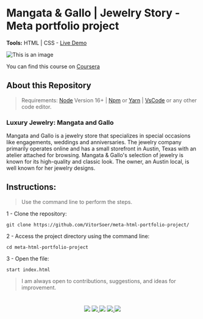 # Mangata & Gallo | Jewelry Story - Meta portfolio project
**Tools:** HTML | CSS - [Live Demo](https://vitorsoer.github.io/react-hooks-study-cases/)

![This is an image](https://github.com/VitorSoer/meta-html-portfolio-project/blob/main/assets/screen.webp)

You can find this course on 
[Coursera](https://www.coursera.org/professional-certificates/meta-front-end-developer)

## About this Repository

> Requirements: 
[Node](https://nodejs.org/en/) Version 16+ | 
[Npm](https://www.npmjs.com/) or 
[Yarn](https://yarnpkg.com/) |
[VsCode](https://code.visualstudio.com/download) or any other code editor.

### Luxury Jewelry: Mangata and Gallo
Mangata and Gallo is a jewelry store that specializes in special occasions like engagements, weddings and anniversaries. The jewelry company primarily operates online and has a small storefront in Austin, Texas with an atelier attached for browsing. Mangata & Gallo's selection of jewelry is known for its high-quality and classic look. The owner, an Austin local, is well known for her jewelry designs.  

## Instructions:
> Use the command line to perform the steps.

1 - Clone the repository:
```console
git clone https://github.com/VitorSoer/meta-html-portfolio-project/
```

2 - Access the project directory using the command line:
```console
cd meta-html-portfolio-project
```
3 - Open the file:
```console
start index.html
```

> I am always open to contributions, suggestions, and ideas for improvement.

#

<div align="center"> 
  <a href="https://www.linkedin.com/in/vitorsoer/" target="_blank"><img src="https://img.shields.io/badge/-LinkedIn-%230077B5?style=for-the-badge&logo=linkedin&logoColor=white" target="_blank"></a> 
  <a href="https://bit.ly/3qzDRe3" target="_blank"><img src="https://img.shields.io/badge/WhatsApp-25D366?style=for-the-badge&logo=whatsapp&logoColor=white" target="_blank">
  <a href = "mailto:contato.soer@gmail.com"><img src="https://img.shields.io/badge/Gmail-D14836?style=for-the-badge&logo=gmail&logoColor=white" target="_blank"></a>
  <a href="https://discord.gg/et9Be2NJ" target="_blank"><img src="https://img.shields.io/badge/Discord-7289DA?style=for-the-badge&logo=discord&logoColor=white" target="_blank">
  <a href="https://figma.com/@VitorSoer" target="_blank"><img src="https://img.shields.io/badge/Figma-F24E1E?style=for-the-badge&logo=figma&logoColor=white" target="_blank">
</div>
